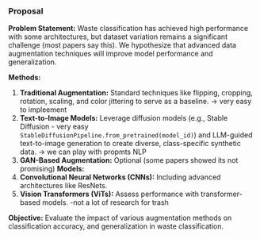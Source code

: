### Proposal

**Problem Statement:**
Waste classification has achieved high performance with some architectures, but dataset variation remains a significant challenge (most papers say this). 
We hypothesize that advanced data augmentation techniques will improve model performance and generalization.

**Methods:**
1. **Traditional Augmentation:** Standard techniques like flipping, cropping, rotation, scaling, and color jittering to serve as a baseline. -> very easy to impleement
2. **Text-to-Image Models:** Leverage diffusion models (e.g., Stable Diffusion - very easy `StableDiffusionPipeline.from_pretrained(model_id)`) and LLM-guided text-to-image generation to create diverse, class-specific synthetic data. -> we can play with propmts NLP 
4. **GAN-Based Augmentation:** Optional (some papers showed its not promising)
**Models:**
1. **Convolutional Neural Networks (CNNs):** Including advanced architectures like ResNets.
2. **Vision Transformers (ViTs):** Assess performance with transformer-based models. -not a lot of research for trash

**Objective:**
Evaluate the impact of various augmentation methods on classification accuracy, and generalization in waste classification.

